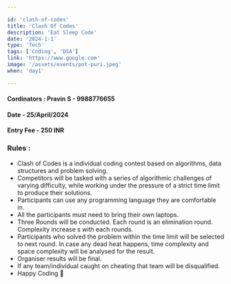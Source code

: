 ```yaml
---

id: 'clash-of-codes'
title: 'Clash Of Codes'
description: 'Eat Sleep Code'
date: '2024-1-1'
type: 'Tech'
tags: ['Coding', 'DSA']
link: 'https://www.google.com'
image: '/assets/events/pot-puri.jpeg'
when: 'day1'

---
```


<CustomImage src="https://raw.githubusercontent.com/PravinkumarS15/Instronix-mdx-files/main/images/clash-of-code.jpeg" alt="clashof codes poster" priority="true"/>

#### Cordinators : Pravin S - 9988776655
#### Date - 25/April/2024
#### Entry Fee - 250 INR

### Rules :

- Clash of Codes is a individual coding contest based on algorithms, data structures and problem solving.
- Competitors will be tasked with a series of algorithmic challenges of varying difficulty, while working under the pressure of a strict time limit to produce their solutions.
- Participants can use any programming language they are comfortable in.
- All the participants must need to bring their own laptops.
- Three Rounds will be conducted. Each round is an elimination round. Complexity increase s with each rounds.
- Participants who solved the problem within the time limit will be selected to next round. In case any dead heat happens,  time complexity and space complexity will be analysed for the result.
- Organiser results will be final.
- If any team/individual caught on cheating that team will be disqualified.
- Happy Coding 🚀
